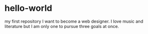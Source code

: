 # hello-world
my first repository
I want to become a web designer.
I love music and literature but I am only one to pursue three goals at once.
